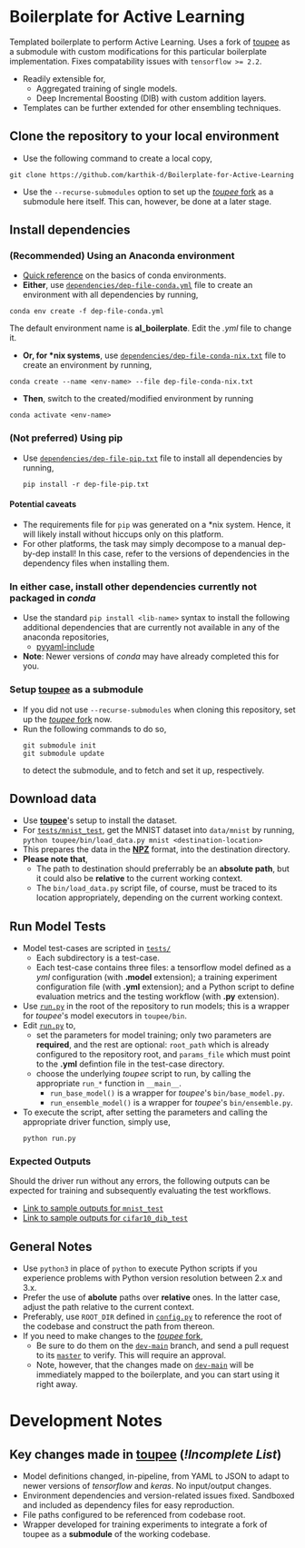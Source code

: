 # Boilerplate for Active Learning

Templated boilerplate to perform Active Learning. Uses a fork of [toupee](https://github.com/nitbix/toupee) as a submodule with custom modifications for this particular boilerplate implementation. Fixes compatability issues with `tensorflow >= 2.2`.

- Readily extensible for,
  - Aggregated training of single models.
  - Deep Incremental Boosting (DIB) with custom addition layers.
- Templates can be further extended for other ensembling techniques.

## Clone the repository to your local environment

- Use the following command to create a local copy,   
```
git clone https://github.com/karthik-d/Boilerplate-for-Active-Learning
```

- Use the `--recurse-submodules` option to set up the [*toupee* fork](https://github.com/karthik-d/toupee-refbase) as a submodule here itself. This can, however, be done at a later stage.

## Install dependencies

### **(Recommended)** Using an Anaconda environment
- [Quick reference](https://conda.io/projects/conda/en/latest/user-guide/tasks/manage-environments.html#creating-an-environment-from-an-environment-yml-file) on the basics of conda environments.
- **Either**, use [`dependencies/dep-file-conda.yml`](./dependencies/dep-file-conda.yml) file to create an environment with all dependencies by running,   
```
conda env create -f dep-file-conda.yml
```   
The default environment name is **al_boilerplate**. Edit the *.yml* file to change it.

- **Or, for \*nix systems**, use [`dependencies/dep-file-conda-nix.txt`](./dependencies/dep-file-conda-nix.txt) file to create an environment by running,   
```
conda create --name <env-name> --file dep-file-conda-nix.txt
```  

- **Then**, switch to the created/modified environment by running   
```
conda activate <env-name>
```

### **(Not preferred)** Using pip
- Use [`dependencies/dep-file-pip.txt`](./dependencies/dep-file-pip.txt) file to install all dependencies by running,      
  ```
  pip install -r dep-file-pip.txt
  ```

#### Potential caveats
- The requirements file for `pip` was generated on a *nix system. Hence, it will likely install without hiccups only on this platform.
- For other platforms, the task may simply decompose to a manual dep-by-dep install! In this case, refer to the versions of dependencies in the dependency files when installing them.
  
### **In either case**, install other dependencies currently not packaged in *conda*
- Use the standard `pip install <lib-name>` syntax to install the following additional dependencies that are currently not available in any of the anaconda repositories,
  - [pyyaml-include](https://pypi.org/project/pyyaml-include/)
- **Note**: Newer versions of *conda* may have already completed this for you.
  
### Setup [**toupee**](https://github.com/nitbix/toupee) as a submodule
- If you did not use `--recurse-submodules` when cloning this repository, set up the [*toupee* fork](https://github.com/karthik-d/toupee-refbase) now.
- Run the following commands to do so,
  ```
  git submodule init     
  git submodule update   
  ```
  to detect the submodule, and to fetch and set it up, respectively.

## Download data
- Use [**toupee**](https://github.com/nitbix/toupee)'s setup to install the dataset.
- For [`tests/mnist_test`](./tests/mnist_test), get the MNIST dataset into `data/mnist` by running,   
  `python toupee/bin/load_data.py mnist <destination-location>`
- This prepares the data in the [**NPZ**](https://imageio.readthedocs.io/en/v2.6.1/format_npz.html) format, into the destination directory.
- **Please note that**,
  - The path to destination should preferrably be an **absolute path**, but it could also be **relative** to the current working context.
  - The `bin/load_data.py` script file, of course, must be traced to its location appropriately, depending on the current working context.

## Run Model Tests
- Model test-cases are scripted in [`tests/`](./tests)
  - Each subdirectory is a test-case.
  - Each test-case contains three files: a tensorflow model defined as a *yml* configuration (with **.model** extension); a training experiment configuration file (with **.yml** extension); and a Python script to define evaluation metrics and the testing workflow (with **.py** extension). 
- Use [`run.py`](./run.py) in the root of the repository to run models; this is a wrapper for *toupee*'s model executors in `toupee/bin`.
- Edit [`run.py`](./run.py) to,
  - set the parameters for model training; only two parameters are **required**, and the rest are optional: `root_path` which is already configured to the repository root, and `params_file` which must point to the **.yml** defintion file in the test-case directory.
  - choose the underlying *toupee* script to run, by calling the appropriate `run_*` function in `__main__`. 
    - `run_base_model()` is a wrapper for *toupee*'s `bin/base_model.py`.
    - `run_ensemble_model()` is a wrapper for *toupee*'s `bin/ensemble.py`.
- To execute the script, after setting the parameters and calling the appropriate driver function, simply use,
  ```
  python run.py
  ```
  
### Expected Outputs

Should the driver run without any errors, the following outputs can be expected for training and subsequently evaluating the test workflows.

- [Link to sample outputs for `mnist_test`](./docs/outputs_mnist-test)
- [Link to sample outputs for `cifar10_dib_test`](./docs/outputs_cifar10_dib_test)

## General Notes

- Use `python3` in place of `python` to execute Python scripts if you experience problems with Python version resolution between 2.x and 3.x.
- Prefer the use of **abolute** paths over **relative** ones. In the latter case, adjust the path relative to the current context.
- Preferably, use `ROOT_DIR` defined in [`config.py`](./config.py) to reference the root of the codebase and construct the path from thereon.
- If you need to make changes to the [*toupee* fork](https://github.com/karthik-d/toupee-refbase),
  - Be sure to do them on the [`dev-main`](https://github.com/karthik-d/toupee-refbase/tree/dev-main) branch, and send a pull request to its [`master`](https://github.com/karthik-d/toupee-refbase/tree/master) to verify. This will require an approval.
  - Note, however, that the changes made on [`dev-main`](https://github.com/karthik-d/toupee-refbase/tree/dev-main) will be immediately mapped to the boilerplate, and you can start using it right away.


# Development Notes

## Key changes made in [toupee](https://github.com/nitbix/toupee) (*!Incomplete List*)
- Model definitions changed, in-pipeline, from YAML to JSON to adapt to newer versions of *tensorflow* and *keras*. No input/output changes.
- Environment dependencies and version-related issues fixed. Sandboxed and included as dependency files for easy reproduction.
- File paths configured to be referenced from codebase root.
- Wrapper developed for training experiments to integrate a fork of toupee as a **submodule** of the working codebase.
